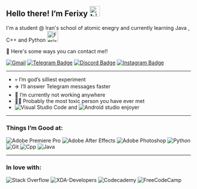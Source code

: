 ## Hello there! I’m Ferixy <img src="https://user-images.githubusercontent.com/77561374/203820005-e2c60b43-6d17-46a7-a25a-1ada5240c1e7.png" width="28px" alt="hi">

I'm a student @ Iran's school of atomic enegry and currently learning Java , C++ and Python <img src="https://user-images.githubusercontent.com/77561374/203820894-61a1cc76-d0e3-4fe4-8333-f28000b51abb.gif" width="30px" alt="Ferixy">

:calling: Here's some ways you can contact me!!

[![Gmail](https://img.shields.io/badge/Gmail-D14836?style=for-the-badge&logo=gmail&logoColor=white)](mailto:contactthesteel@gmail.com)
[![Telegram Badge](https://img.shields.io/badge/Telegram-2CA5E0?style=for-the-badge&logo=telegram&logoColor=white)](https://www.t.me/Ferixy)
[![Discord Badge](https://img.shields.io/badge/Steel--Falcon-%231385-5662f6?style=flat&logo=Discord&logoColor=white&link=https://discordapp.com/users/491113976806113281)](https://discord.com/users/473794445481869344)
[![Instagram Badge](https://img.shields.io/badge/-thisteelfalcon-e84393?style=flat&labelColor=e84393&logo=instagram&logoColor=white)](https://instagram.com/thissteelfalcon)
___
- 💀 I’m god’s silliest experiment
- ✈️ I’ll answer Telegram messages faster
- 🔭 I’m currently not working anywhere
- 😶‍🌫️ Probably the most toxic person you have ever met
- ![Visual Studio Code](https://img.shields.io/badge/VSCode-0078D4?style=for-the-badge&logo=visual%20studio%20code&logoColor=white) and ![Android studio](https://img.shields.io/badge/Android_Studio-3DDC84?style=for-the-badge&logo=android-studio&logoColor=white) enjoyer
___
### Things I’m Good at:
![Adobe Premiere Pro](https://img.shields.io/badge/Adobe%20Premiere%20Pro-9999FF.svg?style=flat&logo=Adobe%20Premiere%20Pro&logoColor=white)
![Adobe After Effects](https://img.shields.io/badge/Adobe%20After%20Effects-9999FF.svg?style=flat&logo=Adobe%20After%20Effects&logoColor=white)
![Adobe Photoshop](https://img.shields.io/badge/Adobe%20Photoshop-%2331A8FF.svg?style=flat&logo=adobe%20photoshop&logoColor=white)
![Python](https://img.shields.io/badge/Python-FFD43B?style=for-the-badge&logo=python&logoColor=blue)
![Git](https://img.shields.io/badge/git-%23F05033.svg?style=flat&logo=git&logoColor=white)
![Cpp](https://img.shields.io/badge/C%2B%2B-00599C?style=for-the-badge&logo=c%2B%2B&logoColor=white)
![Java](https://img.shields.io/badge/java-%23ED8B00.svg?style=for-the-badge&logo=java&logoColor=white)
___
### In love with:
![Stack Overflow](https://img.shields.io/badge/-Stackoverflow-FE7A16?style=for-the-badge&logo=stack-overflow&logoColor=white)
![XDA-Developers](https://img.shields.io/badge/XDA--Developers-%23AC6E2F.svg?style=for-the-badge&logo=XDA-Developers&logoColor=white)
![Codecademy](https://img.shields.io/badge/Codecademy-FFF0E5?style=for-the-badge&logo=codecademy&logoColor=1F243A)
![FreeCodeCamp](https://img.shields.io/badge/Freecodecamp-%23123.svg?&style=for-the-badge&logo=freecodecamp&logoColor=green)
